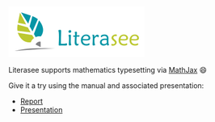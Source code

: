 ![Literasee](Literasee_symbol_left.png) 

Literasee supports mathematics typesetting via [MathJax](https://www.mathjax.org/) :smile:

Give it a try using the manual and associated presentation: 

* [Report](http://view.literasee.io/literasee/basic_mathematics/)
* [Presentation](http://view.literasee.io/literasee/basic_mathematics/presentation/#/)
